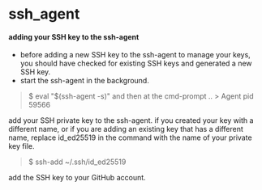 # ssh_agent


#### adding your SSH key to the ssh-agent

- before adding a new SSH key to the ssh-agent to manage your keys, you should
    have checked for existing SSH keys and generated a new SSH key.
- start the ssh-agent in the background.

> $ eval "$(ssh-agent -s)" and then at the cmd-prompt .. > Agent pid 59566

add your SSH private key to the ssh-agent. if you created your key with a different
name, or if you are adding an existing key that has a different name, replace
id_ed25519 in the command with the name of your private key file.

> $ ssh-add ~/.ssh/id_ed25519

add the SSH key to your GitHub account.

